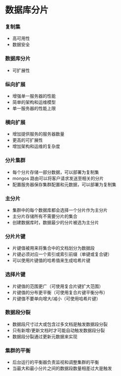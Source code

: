 # 数据库分片

### 复制集
  * 高可用性
  * 数据安全

### 数据库分片
  * 可扩展性

### 纵向扩展
  * 增强单一服务器的性能
  * 简单的架构和运维模型
  * 单一服务器的性能上限

### 横向扩展
  * 增加提供服务的服务器数量
  * 更高的可扩展性
  * 增加架构和运维的复杂度

### 分片集群
  * 每个分片存储一部分数据，可以部署为复制集
  * mongos 路由可以将客户请求发送至相关的分片
  * 配置服务器保存集群配置和元数据，可以部署为复制集

### 主分片
  * 集群中的每个数据库都会选择一个分片作为主分片
  * 主分片存储所有不需要分片的集合
  * 创建数据库时，数据最少的分片被选为主分片

### 分片片键
  * 片键值被用来将集合中的文档划分为数据段
  * 片键必须对应一个索引或索引前缀（单键或复合键）
  * 可以使用片键值的哈希值来生成哈希片键

### 选择片键
  * 片键值的范围更广（可使用复合片键扩大范围）
  * 片键值的分布更平衡（可使用复合片键平衡分布）
  * 片键值不要单向增大/减小（可使用哈希片键）

### 数据段分裂
  * 数据段尺寸过大或包含过多文档是触发数据段分裂
  * 只有新增/更新文档时才可能自动触发数据段分裂
  * 数据段分裂通过更新元数据来实现

### 集群的平衡
  * 后台运行的平衡器负责监视和调整集群的平衡
  * 当最大和最小分片之间的数据段数量相差过大是触发